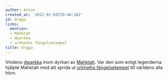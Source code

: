 ```yaml
---
author: Anton
created_at: '2012-01-04T20:48:16Z'
id: Orgga
links:
  mention:
  - Mahktah
  - dwarkka
  - urkhaths fängelsetempel
title: Orgga
---
```


Vindens [dwarkka] inom dyrkan av [Mahktah]. Var den som enligt legenderna hjälpte Mahktah med att
sprida ut [urkhaths fängelsetempel] till världens alla hörn.

  [dwarkka]: dwarkka
  [Mahktah]: Mahktah
  [urkhaths fängelsetempel]: urkhaths_fängelsetempel
